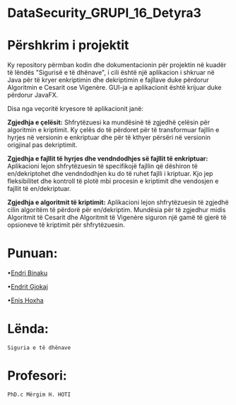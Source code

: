 # DataSecurity_GRUPI_16_Detyra3

# Përshkrim i projektit
Ky repository përmban kodin dhe dokumentacionin për projektin në kuadër të lëndës "Sigurisë e të dhënave", i cili është një aplikacion i shkruar në Java për të kryer enkriptimin dhe dekriptimin e fajllave duke përdorur Algoritmin e Cesarit ose Vigenère. GUI-ja e aplikacionit është krijuar duke përdorur JavaFX.

Disa nga veçoritë kryesore të aplikacionit janë:

<b>Zgjedhja e çelësit:</b> Shfrytëzuesi ka mundësinë të zgjedhë çelësin për algoritmin e kriptimit. Ky çelës do të përdoret për të transformuar fajllin e hyrjes në versionin e enkriptuar dhe për të kthyer përsëri në versionin origjinal pas dekriptimit.

<b>Zgjedhja e fajllit të hyrjes dhe vendndodhjes së fajllit të enkriptuar:</b> Aplikacioni lejon shfrytëzuesin të specifikojë fajllin që dëshiron të en/dekriptohet dhe vendndodhjen ku do të ruhet fajlli i kriptuar. Kjo jep fleksibilitet dhe kontroll të plotë mbi procesin e kriptimit dhe vendosjen e fajllit të en/dekriptuar.

<b>Zgjedhja e algoritmit të kriptimit:</b> Aplikacioni lejon shfrytëzuesin të zgjedhë cilin algoritëm të përdorë për en/dekriptim. Mundësia për të zgjedhur midis Algoritmit të Cesarit dhe Algoritmit të Vigenère siguron një gamë të gjerë të opsioneve të kriptimit për shfrytëzuesin.

# Punuan:
•[Endri Binaku](https://github.com/BinakuEndri) 

•[Endrit Gjokaj](https://github.com/endritgjokaj) 

•[Enis Hoxha](https://github.com/ehoxha44) 

# Lënda:
``Siguria e të dhënave``

# Profesori:
``PhD.c Mërgim H. HOTI``
